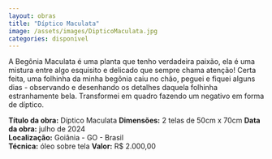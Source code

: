 ```yaml
---
layout: obras
title: "Díptico Maculata"
image: /assets/images/DipticoMaculata.jpg
categories: disponivel
---
```


A Begônia Maculata é uma planta que tenho verdadeira paixão, ela é uma mistura entre algo esquisito e delicado que sempre chama atenção! Certa feita, uma folhinha da minha begônia caiu no chão, peguei e fiquei alguns dias - observando e desenhando os detalhes daquela folhinha estranhamente bela. Transformei em quadro fazendo um negativo em forma de díptico.

**Título da obra:** Díptico Maculata
**Dimensões:** 2 telas de 50cm x 70cm
**Data da obra:** julho de 2024  
**Localização:** Goiânia - GO - Brasil  
**Técnica:** óleo sobre tela
**Valor:** R$ 2.000,00

